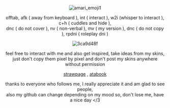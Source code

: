 <div align="center">

![amari_emoji1](https://github.com/user-attachments/assets/0019f93f-2000-44b3-af49-1ce9b83003d0)<br/>

offtab, afk ( away from keyboard ), int ( interact ), w2i (whisper to interact ), c+h ( cuddles and hide ),<br/> dnc ( do not cover ), nv ( non-verbal ), mv ( my version ), dnc ( do not copy ), rpdni ( roleplay dni )

![3ca9d48f](https://github.com/user-attachments/assets/43a0afbc-8efc-4b4a-96f8-9cd78c6e31e2)<br/>

feel free to interact with me and also get inspired, take ideas from my skins,<br/> just don't copy them pixel by pixel and don't post my skins anywhere without permission

[strawpage](https://astariomaggelen.straw.page/) ,
[atabook](https://astariomaggelen.atabook.org/)

thanks to everyone who follows me, I really appreciate it and am glad to see people,<br/> also my github can change depending on my mood so, don't lose me, have a nice day </3
